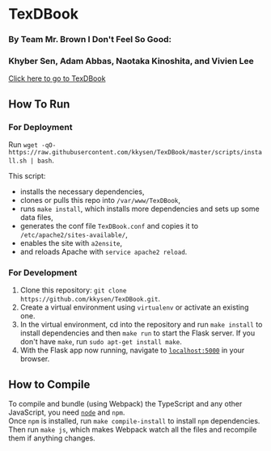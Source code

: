 # TexDBook

### By Team Mr. Brown I Don't Feel So Good:
### Khyber Sen, Adam Abbas, Naotaka Kinoshita, and Vivien Lee

[Click here to go to TexDBook](http://206.189.226.167/)

## How To Run

### For Deployment
Run `wget -qO- https://raw.githubusercontent.com/kkysen/TexDBook/master/scripts/install.sh | bash`.

This script:
  - installs the necessary dependencies,
  - clones or pulls this repo into `/var/www/TexDBook`,
  - runs `make install`, which installs more dependencies and sets up some data files,
  - generates the conf file `TexDBook.conf` and copies it to `/etc/apache2/sites-available/`,
  - enables the site with `a2ensite`,
  - and reloads Apache with `service apache2 reload`.

### For Development

  1. Clone this repository: ```git clone https://github.com/kkysen/TexDBook.git```.
  2. Create a virtual environment using ```virtualenv``` or activate an existing one.
  3. In the virtual environment, cd into the repository
     and run ```make install``` to install dependencies
     and then ```make run``` to start the Flask server.
     If you don't have ```make```, run ```sudo apt-get install make```.
  4. With the Flask app now running, navigate to [```localhost:5000```](http://localhost:5000) in your browser.

## How to Compile

To compile and bundle (using Webpack) the TypeScript and any other JavaScript,
you need [```node```](https://nodejs.org/en/download/current/) and ```npm```.<br>
Once ```npm``` is installed, run ```make compile-install``` to install ```npm``` dependencies.<br>
Then run ```make js```,
which makes Webpack watch all the files and recompile them if anything changes.